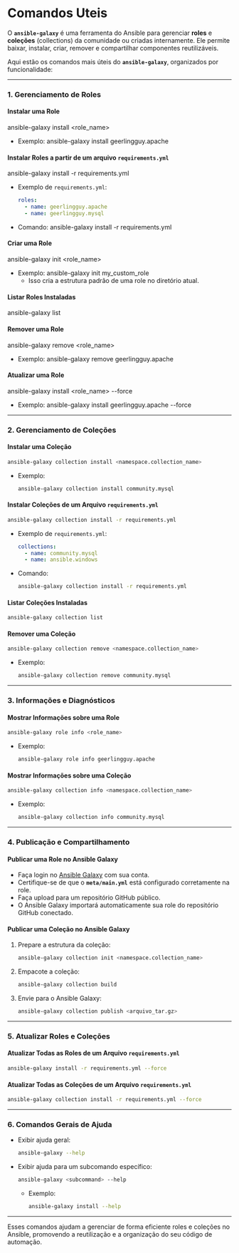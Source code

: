 # Comandos Uteis

O **`ansible-galaxy`** é uma ferramenta do Ansible para gerenciar **roles** e **coleções** (collections) da comunidade ou criadas internamente. Ele permite baixar, instalar, criar, remover e compartilhar componentes reutilizáveis.

Aqui estão os comandos mais úteis do **`ansible-galaxy`**, organizados por funcionalidade:

---

### **1. Gerenciamento de Roles**

#### **Instalar uma Role**
ansible-galaxy install <role_name>

- Exemplo:
  ansible-galaxy install geerlingguy.apache

#### **Instalar Roles a partir de um arquivo `requirements.yml`**
ansible-galaxy install -r requirements.yml
- Exemplo de `requirements.yml`:
  ```yaml
  roles:
    - name: geerlingguy.apache
    - name: geerlingguy.mysql
  ```
- Comando:
  ansible-galaxy install -r requirements.yml

#### **Criar uma Role**
ansible-galaxy init <role_name>

- Exemplo:
  ansible-galaxy init my_custom_role
  - Isso cria a estrutura padrão de uma role no diretório atual.

#### **Listar Roles Instaladas**
ansible-galaxy list

#### **Remover uma Role**
ansible-galaxy remove <role_name>
- Exemplo:
  ansible-galaxy remove geerlingguy.apache

#### **Atualizar uma Role**
ansible-galaxy install <role_name> --force
- Exemplo:
  ansible-galaxy install geerlingguy.apache --force

---

### **2. Gerenciamento de Coleções**

#### **Instalar uma Coleção**
```bash
ansible-galaxy collection install <namespace.collection_name>
```
- Exemplo:
  ```bash
  ansible-galaxy collection install community.mysql
  ```

#### **Instalar Coleções de um Arquivo `requirements.yml`**
```bash
ansible-galaxy collection install -r requirements.yml
```
- Exemplo de `requirements.yml`:
  ```yaml
  collections:
    - name: community.mysql
    - name: ansible.windows
  ```
- Comando:
  ```bash
  ansible-galaxy collection install -r requirements.yml
  ```

#### **Listar Coleções Instaladas**
```bash
ansible-galaxy collection list
```

#### **Remover uma Coleção**
```bash
ansible-galaxy collection remove <namespace.collection_name>
```
- Exemplo:
  ```bash
  ansible-galaxy collection remove community.mysql
  ```

---

### **3. Informações e Diagnósticos**

#### **Mostrar Informações sobre uma Role**
```bash
ansible-galaxy role info <role_name>
```
- Exemplo:
  ```bash
  ansible-galaxy role info geerlingguy.apache
  ```

#### **Mostrar Informações sobre uma Coleção**
```bash
ansible-galaxy collection info <namespace.collection_name>
```
- Exemplo:
  ```bash
  ansible-galaxy collection info community.mysql
  ```

---

### **4. Publicação e Compartilhamento**

#### **Publicar uma Role no Ansible Galaxy**
- Faça login no [Ansible Galaxy](https://galaxy.ansible.com) com sua conta.
- Certifique-se de que o **`meta/main.yml`** está configurado corretamente na role.
- Faça upload para um repositório GitHub público.
- O Ansible Galaxy importará automaticamente sua role do repositório GitHub conectado.

#### **Publicar uma Coleção no Ansible Galaxy**
1. Prepare a estrutura da coleção:
   ```bash
   ansible-galaxy collection init <namespace.collection_name>
   ```
2. Empacote a coleção:
   ```bash
   ansible-galaxy collection build
   ```
3. Envie para o Ansible Galaxy:
   ```bash
   ansible-galaxy collection publish <arquivo_tar.gz>
   ```

---

### **5. Atualizar Roles e Coleções**

#### **Atualizar Todas as Roles de um Arquivo `requirements.yml`**
```bash
ansible-galaxy install -r requirements.yml --force
```

#### **Atualizar Todas as Coleções de um Arquivo `requirements.yml`**
```bash
ansible-galaxy collection install -r requirements.yml --force
```

---

### **6. Comandos Gerais de Ajuda**

- Exibir ajuda geral:
  ```bash
  ansible-galaxy --help
  ```

- Exibir ajuda para um subcomando específico:
  ```bash
  ansible-galaxy <subcommand> --help
  ```
  - Exemplo:
    ```bash
    ansible-galaxy install --help
    ```

---

Esses comandos ajudam a gerenciar de forma eficiente roles e coleções no Ansible, promovendo a reutilização e a organização do seu código de automação.